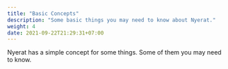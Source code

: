 ```yaml
---
title: "Basic Concepts"
description: "Some basic things you may need to know about Nyerat."
weight: 4
date: 2021-09-22T21:29:31+07:00
---
```


Nyerat has a simple concept for some things. Some of them you may need to know.
